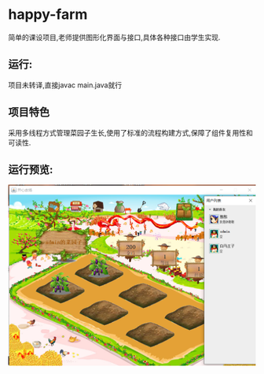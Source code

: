 # happy-farm

简单的课设项目,老师提供图形化界面与接口,具体各种接口由学生实现.

## 运行:

项目未转译,直接javac main.java就行

## 项目特色

采用多线程方式管理菜园子生长,使用了标准的流程构建方式,保障了组件复用性和可读性.

## 运行预览:

![截图20220222184731](https://raw.githubusercontent.com/zhangmuge/Pic/main/img/截图20220222184731.png)
